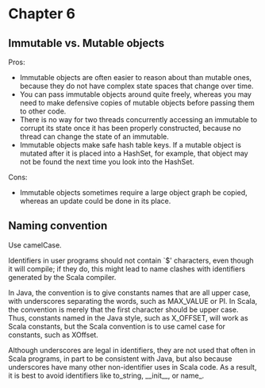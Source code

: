 # Chapter 6

## Immutable vs. Mutable objects

Pros:
- Immutable objects are often easier to reason about than mutable ones, because they do not have complex state spaces that change over time. 
- You can pass immutable objects around quite freely, whereas you may need to make defensive copies of mutable objects before passing them to other code. 
- There is no way for two threads concurrently accessing an immutable to corrupt its state once it has been properly constructed, because no thread can change the state of an immutable. 
- Immutable objects make safe hash table keys. If a mutable object is mutated after it is placed into a HashSet, for example, that object may not be found the next time you look into the HashSet.

Cons:
- Immutable objects sometimes require a large object graph be copied, whereas an update could be done in its place.

## Naming convention

Use camelCase.

Identifiers in user programs should not contain `$' characters, even though it will compile; if they do, this might lead to name clashes with identifiers generated by the Scala compiler.

In Java, the convention is to give constants names that are all upper case, with underscores separating the words, such as MAX_VALUE or PI. 
In Scala, the convention is merely that the first character should be upper case. Thus, constants named in the Java style, such as X_OFFSET, will work as Scala constants, but the Scala convention is to use camel case for constants, such as XOffset.

Although underscores are legal in identifiers, they are not used that often in Scala programs, in part to be consistent with Java, but also because underscores have many other non-identifier uses in Scala code. As a result, it is best to avoid identifiers like to_string, \_\_init\_\_, or name_.

